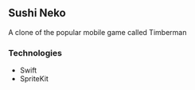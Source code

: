 ## Sushi Neko

A clone of the popular mobile game called Timberman

### Technologies

- Swift
- SpriteKit